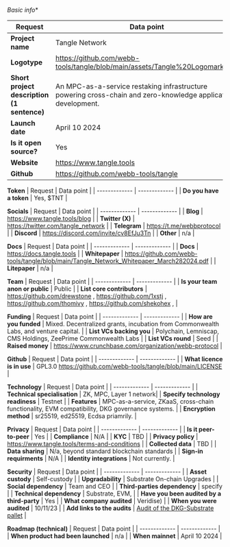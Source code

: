 *Basic info**

 | Request  | Data point | 
 | ------------- | ------------- |
 | **Project name**  | Tangle Network |
 | **Logotype**  | https://github.com/webb-tools/tangle/blob/main/assets/Tangle%20Logomark.png |
 | **Short project description (1 sentence)** | An MPC-as-a-service restaking infrastructure powering cross-chain and zero-knowledge application development. |
 | **Launch date** | April 10 2024 |
 | **Is it open source?** | Yes |
 | **Website**  | https://www.tangle.tools |
 | **Github**  | https://github.com/webb-tools/tangle |

 **Token**
 | Request  | Data point | 
 | ------------- | ------------- |
 | **Do you have a token** | Yes, $TNT |

 **Socials**
 | Request  | Data point | 
 | ------------- | ------------- |
 | **Blog** | https://www.tangle.tools/blog |
 | **Twitter (X)** | https://twitter.com/tangle_network |
 | **Telegram** | https://t.me/webbprotocol |
 | **Discord** | https://discord.com/invite/cv8EfJu3Tn |
 | **Other** | n/a |

 **Docs**
 | Request  | Data point | 
 | ------------- | ------------- |
 | **Docs** | https://docs.tangle.tools |
 | **Whitepaper** | https://github.com/webb-tools/tangle/blob/main/Tangle_Network_Whitepaper_March282024.pdf |
 | **Litepaper** | n/a |

 **Team**
 | Request  | Data point | 
 | ------------- | ------------- |
 | **Is your team anon or public**  | Public | 
 | **List core contributors** | https://github.com/drewstone , https://github.com/1xstj , https://github.com/thomivy , https://github.com/shekohex ,  | 

 **Funding**
 | Request  | Data point | 
 | ------------- | ------------- |
 | **How are you funded**  | Mixed. Decentralized grants, incubation from Commonwealth Labs, and venture capital.  | 
 | **List VCs backing you**  | Polychain, Lemniscap, CMS Holdings, ZeePrime Commonwealth Labs |
 | **List VCs round**  | Seed | 
 | **Raised money** | https://www.crunchbase.com/organization/webb-protocol | 

 **Github**
 | Request  | Data point | 
 | ------------- | ------------- |
 | **What licence is in use**  | GPL3.0 https://github.com/webb-tools/tangle/blob/main/LICENSE | 

 **Technology**
 | Request  | Data point | 
 | ------------- | ------------- |
 | **Technical specialisation**  | ZK, MPC, Layer 1 network| 
 | **Specify technology readiness**  | Testnet | 
 | **Features**  | MPC-as-a-service, ZKaaS, cross-chain functionality, EVM compatibility, DKG governance systems.  | 
 | **Encryption method**  | sr25519, ed25519, Ecdsa priamrily.  | 

 **Privacy**
 | Request  | Data point | 
 | ------------- | ------------- |
 | **Is it peer-to-peer**  | Yes | 
 | **Compliance**  | N/A |
 | **KYC**  | TBD |
 | **Privacy policy** | https://www.tangle.tools/terms-and-conditions |
 | **Collected data**  | TBD |
 | **Data sharing** | N/a, beyond standard blockchain standards |
 | **Sign-in requirments** | N/A |
 | **Identity integrations** | Not currently. |

 **Security**
 | Request  | Data point | 
 | ------------- | ------------- |
 | **Asset custody** | Self-custody | 
 | **Upgradability**  | Substrate On-chain Upgrades |
 | **Social dependency**  | Team and CEO |
 | **Third-parties dependency** | specify |
 | **Technical dependency** | Substrate, EVM,  |
 | **Have you been audited by a third-party** | Yes |
 | **What company audited** | Veridise) |
 | **When you were audited** | 10/11/23 |
 | **Add links to the audits** | [Audit of the DKG-Substrate pallet](https://blog.webb.tools/webbs-evm-bridge-security-audit-completed-by-veridise/) |

 **Roadmap (technical)**
 | Request  | Data point | 
 | ------------- | ------------- |
 | **When product had been launched** |  n/a | 
 | **When mainnet**  | April 10 2024 |
